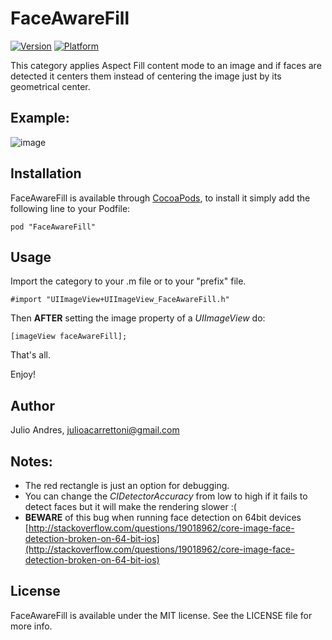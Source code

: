 # FaceAwareFill

[![Version](http://cocoapod-badges.herokuapp.com/v/FaceAwareFill/badge.png)](http://cocoadocs.org/docsets/FaceAwareFill)
[![Platform](http://cocoapod-badges.herokuapp.com/p/FaceAwareFill/badge.png)](http://cocoadocs.org/docsets/FaceAwareFill)

This category applies Aspect Fill content mode to an image and if faces are detected it centers them instead of centering the image just by its geometrical center.

Example:
--------

![image](https://raw2.github.com/Julioacarrettoni/UIImageView_FaceAwareFill/master/EXAMPLE.png)

Installation
--------

FaceAwareFill is available through [CocoaPods](http://cocoapods.org), to install
it simply add the following line to your Podfile:

    pod "FaceAwareFill"

Usage
--------
Import the category to your .m file or to your "prefix" file.

    #import "UIImageView+UIImageView_FaceAwareFill.h"

Then **AFTER** setting the image property of a *UIImageView* do:

    [imageView faceAwareFill];

That's all.

Enjoy!


Author
--------

Julio Andres, julioacarrettoni@gmail.com

Notes:
------
* The red rectangle is just an option for debugging.
* You can change the *CIDetectorAccuracy* from low to high if it fails to detect faces but it will make the rendering slower :(
* **BEWARE** of this bug when running face detection on 64bit devices [http://stackoverflow.com/questions/19018962/core-image-face-detection-broken-on-64-bit-ios](http://stackoverflow.com/questions/19018962/core-image-face-detection-broken-on-64-bit-ios)

## License

FaceAwareFill is available under the MIT license. See the LICENSE file for more info.

